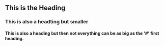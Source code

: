 ## This is the Heading  
### This is also a headting but smaller  
#### This is also a heading but then not everything can be as big as the '#' first heading.

